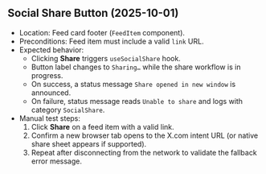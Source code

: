 ## Social Share Button (2025-10-01)

- Location: Feed card footer (`FeedItem` component).
- Preconditions: Feed item must include a valid `link` URL.
- Expected behavior:
	- Clicking **Share** triggers `useSocialShare` hook.
	- Button label changes to `Sharing…` while the share workflow is in progress.
	- On success, a status message `Share opened in new window` is announced.
	- On failure, status message reads `Unable to share` and logs with category `SocialShare`.
- Manual test steps:
	1. Click **Share** on a feed item with a valid link.
	2. Confirm a new browser tab opens to the X.com intent URL (or native share sheet appears if supported).
	3. Repeat after disconnecting from the network to validate the fallback error message.

